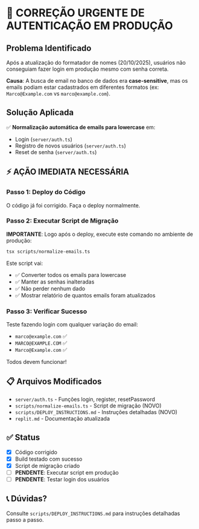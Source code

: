 # 🚨 CORREÇÃO URGENTE DE AUTENTICAÇÃO EM PRODUÇÃO

## Problema Identificado

Após a atualização do formatador de nomes (20/10/2025), usuários não conseguiam fazer login em produção mesmo com senha correta.

**Causa**: A busca de email no banco de dados era **case-sensitive**, mas os emails podiam estar cadastrados em diferentes formatos (ex: `Marco@Example.com` vs `marco@example.com`).

## Solução Aplicada

✅ **Normalização automática de emails para lowercase** em:
- Login (`server/auth.ts`)
- Registro de novos usuários (`server/auth.ts`)
- Reset de senha (`server/auth.ts`)

## ⚡ AÇÃO IMEDIATA NECESSÁRIA

### Passo 1: Deploy do Código
O código já foi corrigido. Faça o deploy normalmente.

### Passo 2: Executar Script de Migração
**IMPORTANTE**: Logo após o deploy, execute este comando no ambiente de produção:

```bash
tsx scripts/normalize-emails.ts
```

Este script vai:
- ✅ Converter todos os emails para lowercase
- ✅ Manter as senhas inalteradas
- ✅ Não perder nenhum dado
- ✅ Mostrar relatório de quantos emails foram atualizados

### Passo 3: Verificar Sucesso
Teste fazendo login com qualquer variação do email:
- `marco@example.com` ✅
- `MARCO@EXAMPLE.COM` ✅
- `Marco@Example.com` ✅

Todos devem funcionar!

## 📋 Arquivos Modificados

- `server/auth.ts` - Funções login, register, resetPassword
- `scripts/normalize-emails.ts` - Script de migração (NOVO)
- `scripts/DEPLOY_INSTRUCTIONS.md` - Instruções detalhadas (NOVO)
- `replit.md` - Documentação atualizada

## ✅ Status

- [x] Código corrigido
- [x] Build testado com sucesso
- [x] Script de migração criado
- [ ] **PENDENTE**: Executar script em produção
- [ ] **PENDENTE**: Testar login dos usuários

## 📞 Dúvidas?

Consulte `scripts/DEPLOY_INSTRUCTIONS.md` para instruções detalhadas passo a passo.
